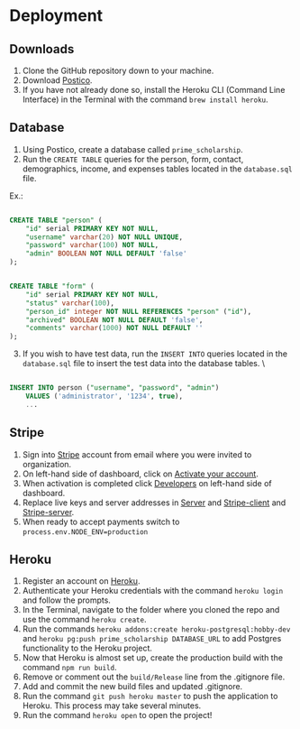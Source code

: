 # Deployment

## Downloads

1. Clone the GitHub repository down to your machine.
2. Download [Postico](https://eggerapps.at/postico/).
3. If you have not already done so, install the Heroku CLI (Command Line Interface) in the Terminal with the command `brew install heroku`.

## Database

1. Using Postico, create a database called `prime_scholarship`.
2. Run the `CREATE TABLE` queries for the person, form, contact, demographics, income, and expenses tables located in the `database.sql` file.

Ex.:

```sql

CREATE TABLE "person" (
    "id" serial PRIMARY KEY NOT NULL,
    "username" varchar(20) NOT NULL UNIQUE,
    "password" varchar(100) NOT NULL,
    "admin" BOOLEAN NOT NULL DEFAULT 'false'
);

```

```sql

CREATE TABLE "form" (
    "id" serial PRIMARY KEY NOT NULL,
    "status" varchar(100),
    "person_id" integer NOT NULL REFERENCES "person" ("id"),
    "archived" BOOLEAN NOT NULL DEFAULT 'false',
    "comments" varchar(1000) NOT NULL DEFAULT ''
);
```

3. If you wish to have test data, run the `INSERT INTO` queries located in the `database.sql` file to insert the test data into the database tables. \

```sql

INSERT INTO person ("username", "password", "admin")
    VALUES ('administrator', '1234', true),
    ...

```

## Stripe

1. Sign into [Stripe](https://dashboard.stripe.com/) account from email where you were invited to organization.
2. On left-hand side of dashboard, click on [Activate your account](https://dashboard.stripe.com/account/details).
3. When activation is completed click [Developers](https://dashboard.stripe.com/test/developers) on left-hand side of dashboard.
4. Replace live keys and server addresses in [Server](/src/config/server.js) and [Stripe-client](/src/config/stripe.js) and [Stripe-server](/server/constants/stripe.js).
5. When ready to accept payments switch to `process.env.NODE_ENV=production`

## Heroku

1. Register an account on [Heroku](https://signup.heroku.com/login).
2. Authenticate your Heroku credentials with the command `heroku login` and follow the prompts.
3. In the Terminal, navigate to the folder where you cloned the repo and use the command `heroku create`.
4. Run the commands `heroku addons:create heroku-postgresql:hobby-dev` and `heroku pg:push prime_scholarship DATABASE_URL` to add Postgres functionality to the Heroku project.
5. Now that Heroku is almost set up, create the production build with the command `npm run build`.
6. Remove or comment out the `build/Release` line from the .gitignore file.
7. Add and commit the new build files and updated .gitignore.
8. Run the command `git push heroku master` to push the application to Heroku.  This process may take several minutes.
9. Run the command `heroku open` to open the project!